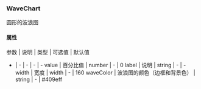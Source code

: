 ### WaveChart
圆形的波浪图

#### 属性
参数 | 说明 | 类型 | 可选值 | 默认值
- | - | - | - | -
value | 百分比值 | number | - | 0
label | 说明 | string | - | -
width | 宽度 | width | - | 160
waveColor | 波浪图的颜色（边框和背景色） | string | - | #409eff



